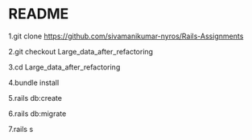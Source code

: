 # README
1.git clone https://github.com/sivamanikumar-nyros/Rails-Assignments

2.git checkout Large_data_after_refactoring

3.cd Large_data_after_refactoring

4.bundle install

5.rails db:create

6.rails db:migrate

7.rails s





